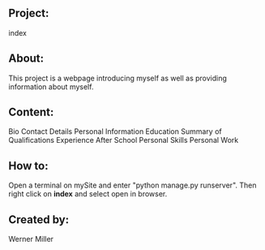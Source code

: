 ## Project:
index

## About:
This project is a webpage introducing myself as well as providing information about myself.

## Content:
Bio
Contact Details
Personal Information
Education
Summary of Qualifications
Experience After School
Personal Skills
Personal Work

## How to:
Open a terminal on mySite and enter "python manage.py runserver".
Then right click on **index** and select open in browser.

## Created by:
Werner Miller
